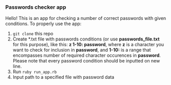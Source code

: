 ### Passwords checker app

Hello! This is an app for checking a number of correct passwords with given conditions.
To properly use the app:
1. `git clone` this repo
2. Create *.txt file with passwords conditions (or use **passwords_file.txt** for this purpose), like this: **z 1-10: password**, where **z** is a character you want to check for inclusion in **password**, and **1-10:** is a range that encompasses number of required character occurences in **password**. Please note that every password condition should be inputted on new line.
3. Run `ruby run_app.rb`
4. Input path to a specified file with password data
